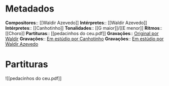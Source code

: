 # Metadados

**Compositores**:: [[Waldir Azevedo]]
**Intérpretes**:: [[Waldir Azevedo]]
**Intérpretes**:: [[Canhotinho]]
**Tonalidades**:: [[G maior]]/[[E menor]]
**Ritmos**:: [[Choro]]
**Partituras**:: [[pedacinhos do ceu.pdf]]
**Gravações**:: [Original por Waldir](https://www.youtube.com/watch?v=Z7ZLAONdP2g&ab_channel=WaldirAzevedo-Topic)
**Gravações**:: [Em estúdio por Canhotinho](https://www.youtube.com/watch?v=ZVjQOpcZOqc)
**Gravações**:: [Em estúdio por Waldir Azevedo](https://www.youtube.com/watch?v=YmVSTnmpAJU&ab_channel=Canhotinho-Topic)

# Partituras
![[pedacinhos do ceu.pdf]]